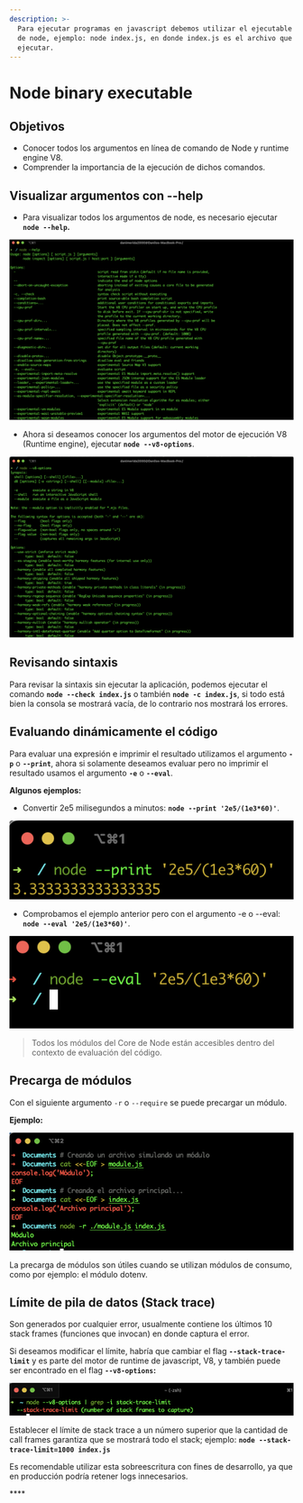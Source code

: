 ```yaml
---
description: >-
  Para ejecutar programas en javascript debemos utilizar el ejecutable binario
  de node, ejemplo: node index.js, en donde index.js es el archivo que deseamos
  ejecutar.
---
```


# Node binary executable

## Objetivos

* Conocer todos los argumentos en línea de comando de Node y runtime engine V8.
* Comprender la importancia de la ejecución de dichos comandos.



## Visualizar argumentos con --help

* Para visualizar todos los argumentos de node, es necesario ejecutar **`node --help`.**

![](../.gitbook/assets/image%20%281%29.png)

* Ahora si deseamos conocer los argumentos del motor de ejecución V8 \(Runtime engine\), ejecutar **`node --v8-options`**.

![](../.gitbook/assets/image%20%282%29.png)

## Revisando sintaxis

Para revisar la sintaxis sin ejecutar la aplicación, podemos ejecutar el comando **`node --check index.js`** o también **`node -c index.js`**, si todo está bien la consola se mostrará vacía, de lo contrario nos mostrará los errores.

## Evaluando dinámicamente el código

Para evaluar una expresión e imprimir el resultado utilizamos el argumento **`-p`** o **`--print`**, ahora si solamente deseamos evaluar pero no imprimir el resultado usamos el argumento **`-e`** o **`--eval`**.

**Algunos ejemplos:**

* Convertir 2e5 milisegundos a minutos: **`node --print '2e5/(1e3*60)'`**.

![](../.gitbook/assets/image%20%283%29.png)

* Comprobamos el ejemplo anterior pero con el argumento -e o --eval: **`node --eval '2e5/(1e3*60)'`**.

![](../.gitbook/assets/image%20%284%29.png)

> Todos los módulos del Core de Node están accesibles dentro del contexto de evaluación del código.

## Precarga de módulos

Con el siguiente argumento `-r` o `--require` se puede precargar un módulo.

**Ejemplo:**

![](../.gitbook/assets/image%20%287%29.png)

La precarga de módulos son útiles cuando se utilizan módulos de consumo, como por ejemplo: el módulo dotenv.

## Límite de pila de datos \(Stack trace\)

Son generados por cualquier error, usualmente contiene los últimos 10 stack frames \(funciones que invocan\) en donde captura el error.

Si deseamos modificar el límite, habría que cambiar el flag **`--stack-trace-limit`**  y es parte del motor de runtime de javascript, V8, y también puede ser encontrado en el flag **`--v8-options`:**

![](../.gitbook/assets/image%20%288%29.png)

Establecer el límite de stack trace a un número superior que la cantidad de call frames garantiza que se mostrará todo el stack; ejemplo: **`node --stack-trace-limit=1000 index.js`**

Es recomendable utilizar esta sobreescritura con fines de desarrollo, ya que en producción podría retener logs innecesarios.

 



\*\*\*\*



